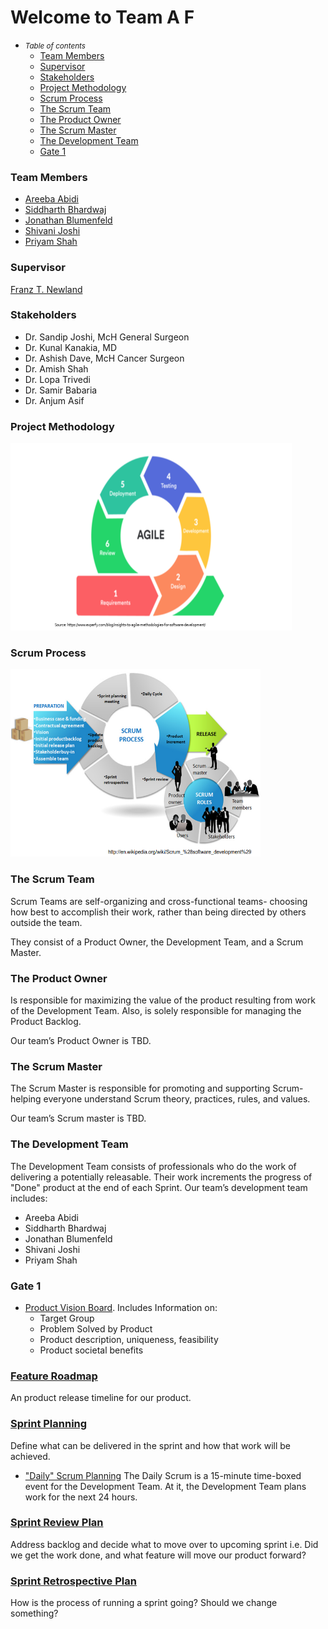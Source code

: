 # Welcome to Team A F

- <small><i>Table of contents</i></small>
    + [Team Members](#team-members)
    + [Supervisor](#supervisor)
    + [Stakeholders](#stakeholders)
    + [Project Methodology](#project-methodology)
    + [Scrum Process](#scrum-process)
    + [The Scrum Team](#the-scrum-team)
    + [The Product Owner](#the-product-owner)
    + [The Scrum Master](#the-scrum-master)
    + [The Development Team](#the-development-team)
    + [Gate 1](#gate-1)
    
### Team Members
* [Areeba Abidi](https://eclass.yorku.ca/eclass/user/view.php?id=31348&course=6123)
* [Siddharth Bhardwaj](https://eclass.yorku.ca/eclass/user/view.php?id=23776&course=6123)
* [Jonathan Blumenfeld](https://eclass.yorku.ca/eclass/user/view.php?id=38821&course=6123)
* [Shivani Joshi](https://eclass.yorku.ca/eclass/user/view.php?id=22345&course=6123)
* [Priyam Shah](https://eclass.yorku.ca/eclass/user/view.php?id=39145&course=6123)

### Supervisor
[Franz T. Newland](https://eclass.yorku.ca/eclass/user/view.php?id=8056&course=6123)

### Stakeholders
* Dr. Sandip Joshi, McH General Surgeon
* Dr. Kunal Kanakia, MD
* Dr. Ashish Dave, McH Cancer Surgeon
* Dr. Amish Shah
* Dr. Lopa Trivedi
* Dr. Samir Babaria
* Dr. Anjum Asif

### Project Methodology
<img src="images/im2.png" alt=" " class="inline" width="450" height="300"/>


### Scrum Process
<img src="images/im3.png" alt=" " class="inline" width="400" height="300"/>

### The Scrum Team 

Scrum Teams are self-organizing and cross-functional teams- choosing how best to accomplish their work, rather than being directed by others outside the team.

They consist of a Product Owner, the Development Team, and a Scrum Master. 

### The Product Owner
Is responsible for maximizing the value of the product resulting from work of the Development Team. Also, is solely responsible for managing the Product Backlog.

Our team’s Product Owner is TBD.


### The Scrum Master
The Scrum Master is responsible for promoting and supporting Scrum- helping everyone understand Scrum theory, practices, rules, and values.

Our team’s Scrum master is TBD.

### The Development Team
The Development Team consists of professionals who do the work of delivering a potentially releasable. Their work increments the progress of "Done" product at the end of each Sprint.
Our team’s development team includes:
* Areeba Abidi
* Siddharth Bhardwaj
* Jonathan Blumenfeld
* Shivani Joshi
* Priyam Shah

### Gate 1
* [Product Vision Board](https://github.com/SidB16/ENG4000-Team-A-F/blob/main/docs/placeholder.txt). Includes Information on:
   * Target Group 
   * Problem Solved by Product
   * Product description, uniqueness, feasibility
   * Product societal benefits
### [Feature Roadmap](https://app.asana.com/0/1198911061756335/board)
An product release timeline for our product. 
### [Sprint Planning](docs/sprint-planning.txt)
Define what can be delivered in the sprint and how that work will be achieved.
* ["Daily" Scrum Planning](docs/scrum-meeting.txt)
The Daily Scrum is a 15-minute time-boxed event for the Development Team. At it, the Development Team plans work for the next 24 hours.
### [Sprint Review Plan](docs/sprint-review-plan.txt)
Address backlog and decide what to move over to upcoming sprint i.e. Did we get the work done, and what feature will move our product forward?
### [Sprint Retrospective Plan](docs/sprint-retrospective-plan.txt)
How is the process of running a sprint going? Should we change something?

